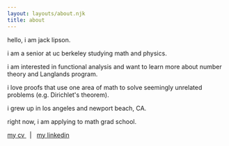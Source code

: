 ```yaml
---
layout: layouts/about.njk
title: about
---
```


<div class="colorwave">hello, i am jack lipson.</div>

i am a senior at uc berkeley studying math and physics.

i am interested in functional analysis and want to learn more about number theory and Langlands program.

i love proofs that use one area of math to solve seemingly unrelated problems (e.g. Dirichlet's theorem).

i grew up in los angeles and newport beach, CA. 

right now, i am applying to math grad school.

<p> <a href = "/assets/my cv.pdf" target="_blank"> my cv </a> &nbsp; | &nbsp; <a href = "https://www.linkedin.com/in/jack-lipson/" target="_blank"> my linkedin </a> </p>
